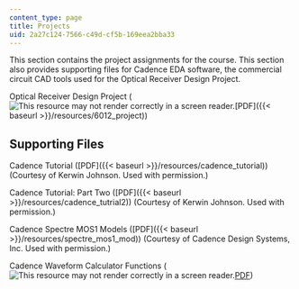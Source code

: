```yaml
---
content_type: page
title: Projects
uid: 2a27c124-7566-c49d-cf5b-169eea2bba33
---
```


This section contains the project assignments for the course. This section also provides supporting files for Cadence EDA software, the commercial circuit CAD tools used for the Optical Receiver Design Project.

Optical Receiver Design Project (![This resource may not render correctly in a screen reader.](/images/inacessible.gif)[PDF]({{< baseurl >}}/resources/6012_project))

Supporting Files
----------------

Cadence Tutorial ([PDF]({{< baseurl >}}/resources/cadence_tutorial)) (Courtesy of Kerwin Johnson. Used with permission.)

Cadence Tutorial: Part Two ([PDF]({{< baseurl >}}/resources/cadence_tutrial2)) (Courtesy of Kerwin Johnson. Used with permission.)

Cadence Spectre MOS1 Models ([PDF]({{< baseurl >}}/resources/spectre_mos1_mod)) (Courtesy of Cadence Design Systems, Inc. Used with permission.)

Cadence Waveform Calculator Functions (![This resource may not render correctly in a screen reader.](/images/inacessible.gif)[PDF](http://media.advico-microelectronics.com/documents/manuals/Calculator_Functions_Manual_100913.pdf))